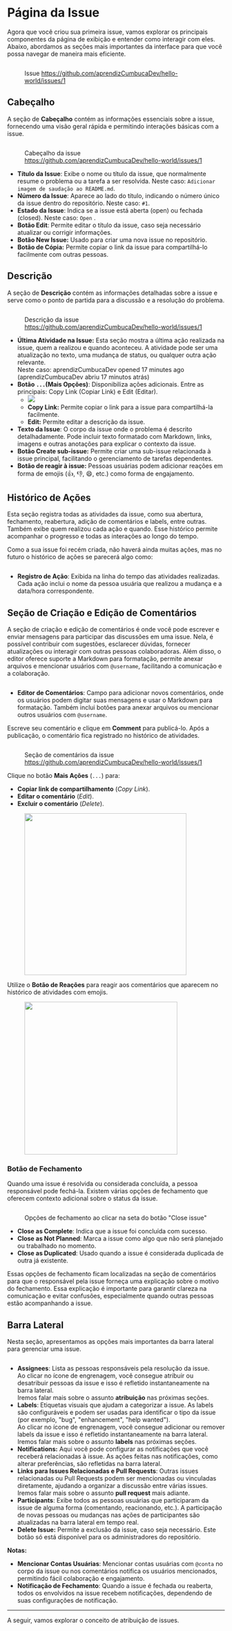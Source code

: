# Página da Issue

Agora que você criou sua primeira issue, vamos explorar os principais componentes da página de exibição e entender como interagir com eles. Abaixo, abordamos as seções mais importantes da interface para que você possa navegar de maneira mais eficiente.

<figure><img src="../.gitbook/assets/43- Issue criada (1).png" alt=""><figcaption><p>Issue <a href="https://github.com/aprendizCumbucaDev/hello-world/issues/1">https://github.com/aprendizCumbucaDev/hello-world/issues/1</a></p></figcaption></figure>

## **Cabeçalho**

A seção de **Cabeçalho** contém as informações essenciais sobre a issue, fornecendo uma visão geral rápida e permitindo interações básicas com a issue.

<figure><img src="../.gitbook/assets/image (79).png" alt=""><figcaption><p>Cabeçalho da issue <a href="https://github.com/aprendizCumbucaDev/hello-world/issues/1">https://github.com/aprendizCumbucaDev/hello-world/issues/1</a></p></figcaption></figure>

* **Título da Issue**: Exibe o nome ou título da issue, que normalmente resume o problema ou a tarefa a ser resolvida. Neste caso: `Adicionar imagem de saudação ao README.md`.
* **Número da Issue**: Aparece ao lado do título, indicando o número único da issue dentro do repositório. Neste caso: `#1`.
* **Estado da Issue**: Indica se a issue está aberta (open) ou fechada (closed). Neste caso: `Open` .
* **Botão Edit**: Permite editar o título da issue, caso seja necessário atualizar ou corrigir informações.
* **Botão New Issue:** Usado para criar uma nova issue no repositório.
* **Botão de Cópia:** Permite copiar o link da issue para compartilhá-lo facilmente com outras pessoas.

## Descrição

A seção de **Descrição** contém as informações detalhadas sobre a issue e serve como o ponto de partida para a discussão e a resolução do problema.

<figure><img src="../.gitbook/assets/44- Conteúdo Central Issue.png" alt=""><figcaption><p>Descrição da issue <a href="https://github.com/aprendizCumbucaDev/hello-world/issues/1">https://github.com/aprendizCumbucaDev/hello-world/issues/1</a></p></figcaption></figure>

* **Última Atividade na Issue:** Esta seção mostra a última ação realizada na issue, quem a realizou e quando aconteceu. A atividade pode ser uma atualização no texto, uma mudança de status, ou qualquer outra ação relevante.\
  Neste caso: aprendizCumbucaDev opened 17 minutes ago (aprendizCumbucaDev abriu 17 minutos atrás)
* **Botão `...`(Mais Opções)**: Disponibiliza ações adicionais. Entre as principais: Copy Link (Copiar Link) e Edit (Editar).&#x20;
  * ![](<../.gitbook/assets/image (109).png>)
  * **Copy Link:** Permite copiar o link para a issue para compartilhá-la facilmente.
  * **Edit:** Permite editar a descrição da issue.
* **Texto da Issue**: O corpo da issue onde o problema é descrito detalhadamente. Pode incluir texto formatado com Markdown, links, imagens e outras anotações para explicar o contexto da issue.
* **Botão Create sub-issue:** Permite criar uma sub-issue relacionada à issue principal, facilitando o gerenciamento de tarefas dependentes.
* **Botão de reagir à issue:** Pessoas usuárias podem adicionar reações em forma de emojis (👍, 👎, 😄, etc.) como forma de engajamento.

## **Histórico de Ações**

Esta seção registra todas as atividades da issue, como sua abertura, fechamento, reabertura, adição de comentários e labels, entre outras. Também exibe quem realizou cada ação e quando. Esse histórico permite acompanhar o progresso e todas as interações ao longo do tempo.

Como a sua issue foi recém criada, não haverá ainda muitas ações, mas no futuro o histórico de ações se parecerá algo como:

<figure><img src="../.gitbook/assets/47 Actions History - issue.png" alt=""><figcaption></figcaption></figure>

* **Registro de Ação**: Exibida na linha do tempo das atividades realizadas. Cada ação inclui o nome da pessoa usuária que realizou a mudança e a data/hora correspondente.

## Seção de Criação e Edição de Comentários

A seção de criação e edição de comentários é onde você pode escrever e enviar mensagens para participar das discussões em uma issue. Nela, é possível contribuir com sugestões, esclarecer dúvidas, fornecer atualizações ou interagir com outras pessoas colaboradoras. Além disso, o editor oferece suporte a Markdown para formatação, permite anexar arquivos e mencionar usuários com `@username`, facilitando a comunicação e a colaboração.

<figure><img src="../.gitbook/assets/92 Issue criado- criar comentário.png" alt=""><figcaption></figcaption></figure>

* **Editor de Comentários**: Campo para adicionar novos comentários, onde os usuários podem digitar suas mensagens e usar o Markdown para formatação. Também inclui botões para anexar arquivos ou mencionar outros usuários com `@username`.

Escreve seu comentário e clique em **Comment** para publicá-lo. Após a publicação, o comentário fica registrado no histórico de atividades.

<figure><img src="../.gitbook/assets/45 Comentários Issue.png" alt=""><figcaption><p>Seção de comentários da issue <a href="https://github.com/aprendizCumbucaDev/hello-world/issues/1">https://github.com/aprendizCumbucaDev/hello-world/issues/1</a></p></figcaption></figure>

Clique no botão **Mais Ações** (`...`) para:

* **Copiar link de compartilhamento** (_Copy Link_).
* **Editar o comentário** (_Edit_).
* **Excluir o comentário** (_Delete_).

<figure><img src="../.gitbook/assets/image (105).png" alt="" width="375"><figcaption></figcaption></figure>

Utilize o **Botão de Reações** para reagir aos comentários que aparecem no histórico de atividades com emojis.

<figure><img src="../.gitbook/assets/image (106).png" alt="" width="354"><figcaption></figcaption></figure>

### Botão de Fechamento

Quando uma issue é resolvida ou considerada concluída, a pessoa responsável pode fechá-la. Existem várias opções de fechamento que oferecem contexto adicional sobre o status da issue.

<figure><img src="../.gitbook/assets/46 Close issue button.png" alt=""><figcaption><p>Opções de fechamento ao clicar na seta do botão "Close issue"</p></figcaption></figure>

* **Close as Complete**: Indica que a issue foi concluída com sucesso.
* **Close as Not Planned**: Marca a issue como algo que não será planejado ou trabalhado no momento.
* **Close as Duplicated**: Usado quando a issue é considerada duplicada de outra já existente.

Essas opções de fechamento ficam localizadas na seção de comentários para que o responsável pela issue forneça uma explicação sobre o motivo do fechamento. Essa explicação é importante para garantir clareza na comunicação e evitar confusões, especialmente quando outras pessoas estão acompanhando a issue.

## Barra Lateral

Nesta seção, apresentamos as opções mais importantes da barra lateral para gerenciar uma issue.

<figure><img src="../.gitbook/assets/Issue barra lateral (1).png" alt=""><figcaption></figcaption></figure>

* **Assignees**: Lista as pessoas responsáveis pela resolução da issue. \
  Ao clicar no ícone de engrenagem, você consegue atribuir ou desatribuir pessoas da issue e isso é refletido instantaneamente na barra lateral.\
  Iremos falar mais sobre o assunto **atribuição** nas próximas seções.
* **Labels**: Etiquetas visuais que ajudam a categorizar a issue. As labels são configuráveis e podem ser usadas para identificar o tipo da issue (por exemplo, "bug", "enhancement", "help wanted"). \
  Ao clicar no ícone de engrenagem, você consegue adicionar ou remover labels da issue e isso é refletido instantaneamente na barra lateral.\
  Iremos falar mais sobre o assunto **labels** nas próximas seções.
* **Notifications:** Aqui você pode configurar as notificações que você receberá relacionadas à issue. As ações feitas nas notificações, como alterar preferências, são refletidas na barra lateral.
* **Links para Issues Relacionadas e Pull Requests**: Outras issues relacionadas ou Pull Requests podem ser mencionadas ou vinculadas diretamente, ajudando a organizar a discussão entre várias issues.\
  Iremos falar mais sobre o assunto **pull request** mais adiante.
* **Participants**: Exibe todos as pessoas usuárias que participaram da issue de alguma forma (comentando, reacionando, etc.). A participação de novas pessoas ou mudanças nas ações de participantes são atualizadas na barra lateral em tempo real.
* **Delete Issue:** Permite a exclusão da issue, caso seja necessário. Este botão só está disponível para os administradores do repositório.

**Notas:**

* **Mencionar Contas Usuárias**: Mencionar contas usuárias com `@conta` no corpo da issue ou nos comentários notifica os usuários mencionados, permitindo fácil colaboração e engajamento.
* **Notificação de Fechamento**: Quando a issue é fechada ou reaberta, todos os envolvidos na issue recebem notificações, dependendo de suas configurações de notificação.

***

A seguir, vamos explorar o conceito de atribuição de issues.
